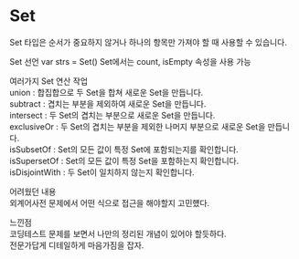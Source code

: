 # Set
Set 타입은 순서가 중요하지 않거나 하나의 항목만 가져야 할 때 사용할 수 있습니다.

Set 선언 var strs = Set<String>()
Set에서는 count, isEmpty 속성을 사용 가능

여러가지 Set 연산 작업<br>
  union : 합집합으로 두 Set을 합쳐 새로운 Set을 만듭니다.<br>
  subtract : 겹치는 부분을 제외하여 새로운 Set을 만듭니다.<br>
  intersect : 두 Set의 겹치는 부분으로 새로운 Set을 만듭니다.<br>
  exclusiveOr : 두 Set의 겹치는 부분을 제외한 나머지 부분으로 새로운 Set을 만듭니다.<br>
  isSubsetOf : Set의 모든 값이 특정 Set에 포함되는지를 확인합니다.<br>
  isSupersetOf : Set의 모든 값이 특정 Set을 포함하는지 확인합니다.<br>
  isDisjointWith : 두 Set이 일치하지 않는지 확인합니다.<br>


어려웠던 내용<br>
외계어사전 문제에서 어떤 식으로 접근을 해야할지 고민헀다.

느낀점<br>
코딩테스트 문제를 보면서 나만의 정리된 개념이 있어야 할듯하다.<br>
전문가답게 디테일하게 마음가짐을 잡자.
